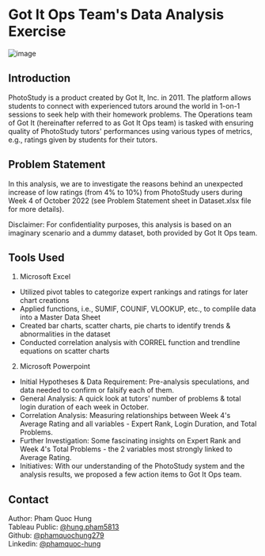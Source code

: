 # Got It Ops Team's Data Analysis Exercise

![image](https://pbs.twimg.com/profile_images/1045304807035031552/sxN-iZlr_400x400.jpg)

## Introduction

PhotoStudy is a product created by Got It, Inc. in 2011. The platform allows students to connect with experienced tutors around the world in 1-on-1 sessions to seek help with their homework problems. The Operations team of Got It (hereinafter referred to as Got It Ops team) is tasked with ensuring quality of PhotoStudy tutors' performances using various types of metrics, e.g., ratings given by students for their tutors.

## Problem Statement

In this analysis, we are to investigate the reasons behind an unexpected increase of low ratings (from 4% to 10%) from PhotoStudy users during Week 4 of October 2022 (see Problem Statement sheet in Dataset.xlsx file for more details). <br />

Disclaimer: For confidentiality purposes, this analysis is based on an imaginary scenario and a dummy dataset, both provided by Got It Ops team. <br />

## Tools Used

1) Microsoft Excel <br />
- Utilized pivot tables to categorize expert rankings and ratings for later chart creations <br />
- Applied functions, i.e., SUMIF, COUNIF, VLOOKUP, etc., to complile data into a Master Data Sheet <br />
- Created bar charts, scatter charts, pie charts to identify trends & abnormalities in the dataset <br />
- Conducted correlation analysis with CORREL function and trendline equations on scatter charts <br />

2) Microsoft Powerpoint <br />
- Initial Hypotheses & Data Requirement: Pre-analysis speculations, and data needed to confirm or falsify each of them. <br />
- General Analysis: A quick look at tutors' number of problems & total login duration of each week in October. <br />
- Correlation Analysis: Measuring relationships between Week 4's Average Rating and all variables - Expert Rank, Login Duration, and Total Problems. <br />
- Further Investigation: Some fascinating insights on Expert Rank and Week 4's Total Problems - the 2 variables most strongly linked to Average Rating. <br />
- Initiatives: With our understanding of the PhotoStudy system and the analysis results, we proposed a few action items to Got It Ops team. <br />

## Contact

Author: Pham Quoc Hung <br />
Tableau Public: [@hung.pham5813](https://public.tableau.com/app/profile/hung.pham5813) <br />
Github: [@phamquochung279](https://github.com/phamquochung279) <br />
Linkedin: [@phamquoc-hung](https://www.linkedin.com/in/pham-quochung/) <br />
